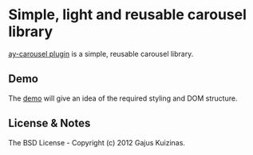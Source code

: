 # Simple, light and reusable carousel library

[ay-carousel plugin](https://github.com/gajus/carousel/) is a simple, reusable carousel library.

## Demo

The [demo](https://dev.anuary.com/e12e6e59-daac-5c27-ade3-b0a1ecfde542/) will give an idea of the required styling and DOM structure.

## License & Notes

The BSD License - Copyright (c) 2012 Gajus Kuizinas.